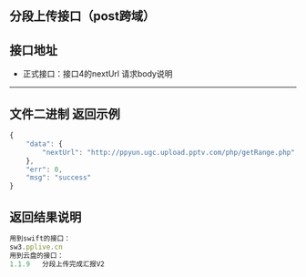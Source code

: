 分段上传接口（post跨域）
----------

接口地址
----------
  * 正式接口：接口4的nextUrl
请求body说明
----------
文件二进制
返回示例
----------
```javascript
{
    "data": {
        "nextUrl": "http://ppyun.ugc.upload.pptv.com/php/getRange.php"
    },
    "err": 0,
    "msg": "success"
}
```

返回结果说明
----------
```javascript
用到swift的接口：
sw3.pplive.cn
用到云盘的接口：
1.1.9	分段上传完成汇报V2
```